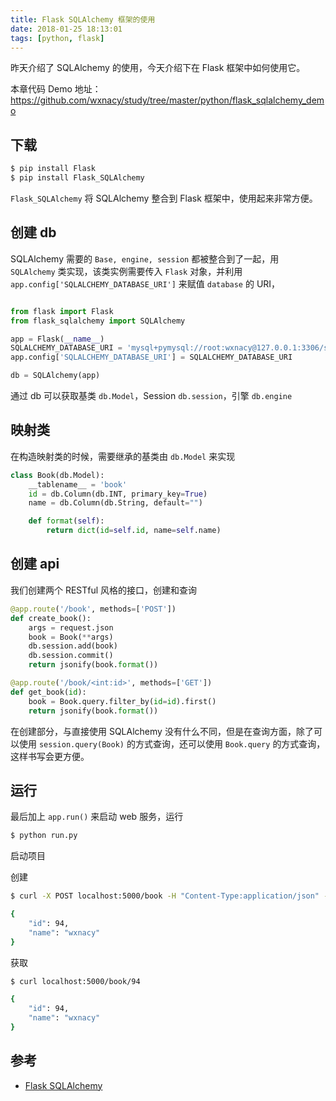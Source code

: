 ```yaml
---
title: Flask SQLAlchemy 框架的使用
date: 2018-01-25 18:13:01
tags: [python, flask]
---
```


昨天介绍了 SQLAlchemy 的使用，今天介绍下在 Flask 框架中如何使用它。

<!-- more --><!-- toc -->
本章代码 Demo 地址：https://github.com/wxnacy/study/tree/master/python/flask_sqlalchemy_demo

## 下载
```bash
$ pip install Flask
$ pip install Flask_SQLAlchemy
```
`Flask_SQLAlchemy` 将 SQLAlchemy 整合到 Flask 框架中，使用起来非常方便。

## 创建 db
SQLAlchemy 需要的 `Base, engine, session` 都被整合到了一起，用 `SQLAlchemy` 类实现，该类实例需要传入 `Flask` 对象，并利用 `app.config['SQLALCHEMY_DATABASE_URI']` 来赋值 `database` 的 URI，
```python

from flask import Flask
from flask_sqlalchemy import SQLAlchemy

app = Flask(__name__)
SQLALCHEMY_DATABASE_URI = 'mysql+pymysql://root:wxnacy@127.0.0.1:3306/study?charset=utf8mb4'
app.config['SQLALCHEMY_DATABASE_URI'] = SQLALCHEMY_DATABASE_URI

db = SQLAlchemy(app)
```
通过 db 可以获取基类 `db.Model`，Session `db.session`，引擎 `db.engine`

## 映射类
在构造映射类的时候，需要继承的基类由 `db.Model` 来实现
```python
class Book(db.Model):
    __tablename__ = 'book'
    id = db.Column(db.INT, primary_key=True)
    name = db.Column(db.String, default="")

    def format(self):
        return dict(id=self.id, name=self.name)
```
## 创建 api
我们创建两个 RESTful 风格的接口，创建和查询
```python
@app.route('/book', methods=['POST'])
def create_book():
    args = request.json
    book = Book(**args)
    db.session.add(book)
    db.session.commit()
    return jsonify(book.format())

@app.route('/book/<int:id>', methods=['GET'])
def get_book(id):
    book = Book.query.filter_by(id=id).first()
    return jsonify(book.format())
```
在创建部分，与直接使用 SQLAlchemy 没有什么不同，但是在查询方面，除了可以使用 `session.query(Book)` 的方式查询，还可以使用 `Book.query` 的方式查询，这样书写会更方便。

## 运行
最后加上 `app.run()` 来启动 web 服务，运行
```bash
$ python run.py
```
启动项目

创建
```bash
$ curl -X POST localhost:5000/book -H "Content-Type:application/json" -d '{"name":"wxnacy"}'
```
```bash
{
    "id": 94,
    "name": "wxnacy"
}
```
获取
```bash
$ curl localhost:5000/book/94
```
```bash
{
    "id": 94,
    "name": "wxnacy"
}
```

## 参考
- [Flask SQLAlchemy](http://flask-sqlalchemy.pocoo.org/2.3/)
